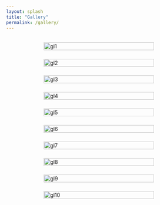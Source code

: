 ```yaml
---
layout: splash
title: "Gallery"
permalink: /gallery/
---
```


<style>
.gallery-container {
  display: flex;
  flex-wrap: wrap;
  justify-content: center;
  gap: 1.5rem;
  margin-top: 2rem;
}

.gallery-container img {
  max-width: 300px;
  width: 100%;
  height: auto;
}
</style>

<div class="gallery-container">
  <img src="{{ '/images/gl1.png' | relative_url }}" alt="gl1">
  <img src="{{ '/images/gl2.png' | relative_url }}" alt="gl2">
  <img src="{{ '/images/gl3.png' | relative_url }}" alt="gl3">
  <img src="{{ '/images/gl4.png' | relative_url }}" alt="gl4">
  <img src="{{ '/images/gl5.png' | relative_url }}" alt="gl5">
  <img src="{{ '/images/gl6.png' | relative_url }}" alt="gl6">
  <img src="{{ '/images/gl7.png' | relative_url }}" alt="gl7">
  <img src="{{ '/images/gl8.png' | relative_url }}" alt="gl8">
  <img src="{{ '/images/gl9.png' | relative_url }}" alt="gl9">
  <img src="{{ '/images/gl10.png' | relative_url }}" alt="gl10">
</div>


